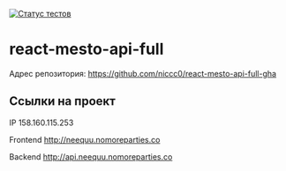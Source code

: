 [![Статус тестов](../../actions/workflows/tests.yml/badge.svg)](../../actions/workflows/tests.yml)

# react-mesto-api-full

Адрес репозитория: https://github.com/niccc0/react-mesto-api-full-gha

## Ссылки на проект

IP 158.160.115.253

Frontend http://neequu.nomoreparties.co

Backend http://api.neequu.nomoreparties.co
